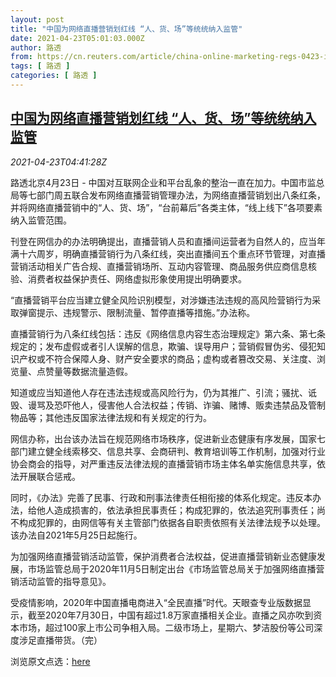 ```yaml
---
layout: post
title: "中国为网络直播营销划红线 “人、货、场”等统统纳入监管"
date: 2021-04-23T05:01:03.000Z
author: 路透
from: https://cn.reuters.com/article/china-online-marketing-regs-0423-idCNKBS2CA0CH
tags: [ 路透 ]
categories: [ 路透 ]
---
```

<!--1619154063000-->
[中国为网络直播营销划红线 “人、货、场”等统统纳入监管](https://cn.reuters.com/article/china-online-marketing-regs-0423-idCNKBS2CA0CH)
------

<div>
<div><i>2021-04-23T04:41:28Z</i></div><p>路透北京4月23日 - 中国对互联网企业和平台乱象的整治一直在加力。中国市监总局等七部门周五联合发布网络直播营销管理办法，为网络直播营销划出八条红条，并将网络直播营销中的“人、货、场”，“台前幕后”各类主体，“线上线下”各项要素纳入监管范围。</p><p>刊登在网信办的办法明确提出，直播营销人员和直播间运营者为自然人的，应当年满十六周岁，明确直播营销行为八条红线，突出直播间五个重点环节管理，对直播营销活动相关广告合规、直播营销场所、互动内容管理、商品服务供应商信息核验、消费者权益保护责任、网络虚拟形象使用提出明确要求。</p><p>“直播营销平台应当建立健全风险识别模型，对涉嫌违法违规的高风险营销行为采取弹窗提示、违规警示、限制流量、暂停直播等措施。”办法称。</p><p>直播营销行为八条红线包括：违反《网络信息内容生态治理规定》第六条、第七条规定的；发布虚假或者引人误解的信息，欺骗、误导用户；营销假冒伪劣、侵犯知识产权或不符合保障人身、财产安全要求的商品；虚构或者篡改交易、关注度、浏览量、点赞量等数据流量造假。</p><p>知道或应当知道他人存在违法违规或高风险行为，仍为其推广、引流；骚扰、诋毁、谩骂及恐吓他人，侵害他人合法权益；传销、诈骗、赌博、贩卖违禁品及管制物品等；其他违反国家法律法规和有关规定的行为。</p><p>网信办称，出台该办法旨在规范网络市场秩序，促进新业态健康有序发展，国家七部门建立健全线索移交、信息共享、会商研判、教育培训等工作机制，加强对行业协会商会的指导，对严重违反法律法规的直播营销市场主体名单实施信息共享，依法开展联合惩戒。</p><p>同时，《办法》完善了民事、行政和刑事法律责任相衔接的体系化规定。违反本办法，给他人造成损害的，依法承担民事责任；构成犯罪的，依法追究刑事责任；尚不构成犯罪的，由网信等有关主管部门依据各自职责依照有关法律法规予以处理。该办法自2021年5月25日起施行。</p><p>为加强网络直播营销活动监管，保护消费者合法权益，促进直播营销新业态健康发展，市场监管总局于2020年11月5日制定出台《市场监管总局关于加强网络直播营销活动监管的指导意见》。</p><p>受疫情影响，2020年中国直播电商进入“全民直播”时代。天眼查专业版数据显示，截至2020年7月30日，中国有超过1.8万家直播相关企业。直播之风亦吹到资本市场，超过100家上市公司争相入局。二级市场上，星期六、梦洁股份等公司深度涉足直播带货。（完）</p><p>浏览原文点选：<a href="http://www.cac.gov.cn/2021-04/22/c_1620670982794847.htm">here</a></p>
</div>
